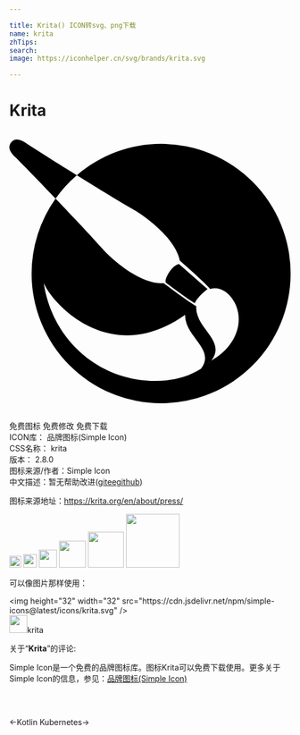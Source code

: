 ```yaml
---

title: Krita() ICON转svg、png下载
name: krita
zhTips: 
search: 
image: https://iconhelper.cn/svg/brands/krita.svg

---
```


# Krita  <small style="font-size: 60%;font-weight: 100"></small>

<div id="svg" class="svg-wrap">
<svg role="img" xmlns="http://www.w3.org/2000/svg" viewBox="0 0 24 24"><title>Krita icon</title><path d="M.652.76a.625.625 0 00-.5.246c-.352.448-.035.898.362 1.262.206.189 1.77 1.794 3.428 3.527a11.054 11.054 0 011.815-1.983C3.667 2.515 1.694 1.266 1.461 1.1 1.201.914.917.762.652.76zm5.105 3.052c1.848 1.148 3.786 2.332 4.693 2.84 1.469.821 3.758 2.684 4.092 4.434.535.466 2.182 1.916 2.596 2.413.698-.211 1.518.133 2.06 1.12.866 1.583.227 3.747-1.968 4.988a5.42 5.42 0 01-.296.267l.296-.267c1.14-1.468-.714-2.44-1.175-3.864a2.06 2.06 0 01-.11-.78c-.533-.282-2.11-1.452-2.795-1.965-1.801.16-4.207-1.773-5.35-3.08-.7-.802-2.32-2.517-3.858-4.123a11.052 11.052 0 00-2.046 6.393A11.052 11.052 0 1012.948 1.136c-2.64.004-5.19.954-7.19 2.676zm8.71 7.552c-.515.126-.968.831-1.118 1.306-.038.115-.04.303.066.342.802.592 1.556 1.168 2.4 1.7.162-.393.746-.963 1.096-1.2zm-11.53 1.639c.812 1.898 5.798 7.17 12.06 2.695a2.07 2.07 0 00.114.715c.46 1.42 2.36 2.427 1.238 3.89-2.135 1.364-5 1.201-6.989.528-3.558-1.204-5.914-4.332-6.424-7.828zm13.782.7a.771.771 0 00-.065.049c-.004.003-.008.008-.011.008.003-.003.007-.008.01-.008.024-.015.044-.034.066-.048z"/></svg>
</div>
<detail full-name='krita'></detail>

<div class="detail-page">
<p>
<span><span class="badge-success badge">免费图标</span> <span class="badge-success badge">免费修改</span>  <span class="badge-success badge">免费下载</span> </span>
<br/>
<span>
ICON库：
<span class="badge-secondary badge">品牌图标(Simple Icon)</span> 
</span>
<br/>
<span>
CSS名称：
<span class="badge-secondary badge">krita</span> 
</span>

<br/>
<span>
版本：
<span class="badge-secondary badge">2.8.0</span> 
</span>
<br/>
<span>图标来源/作者：<span class="badge-light badge">Simple Icon</span></span> 
<br/>
<span class="zh-detail">中文描述：暂无<span class="help-link"><span>帮助改进</span>(<a href="https://gitee.com/liuwave/icon-helper/edit/master/json/brands/krita.json" target="_blank" rel="noopener noreferrer">gitee</a><a href="https://github.com/liuwave/icon-helper/edit/master/json/brands/krita.json" target="_blank" rel="noopener noreferrer">github</a></span>)</span><br/>
</p>
</div><div class="description description alert alert-light"><p>图标来源地址：<a href="https://krita.org/en/about/press/" target="_blank" rel="noopener noreferrer">https://krita.org/en/about/press/</a></p></div>
<div class="alert alert-dark">
<img height="21" width="21" src="https://cdn.jsdelivr.net/npm/simple-icons@latest/icons/krita.svg" />
<img height="24" width="24" src="https://cdn.jsdelivr.net/npm/simple-icons@latest/icons/krita.svg" />
<img height="32" width="32" src="https://cdn.jsdelivr.net/npm/simple-icons@latest/icons/krita.svg" />
<img height="48" width="48" src="https://cdn.jsdelivr.net/npm/simple-icons@latest/icons/krita.svg" />
<img height="64" width="64" src="https://cdn.jsdelivr.net/npm/simple-icons@latest/icons/krita.svg" />
<img height="96" width="96" src="https://cdn.jsdelivr.net/npm/simple-icons@latest/icons/krita.svg" />

</div>
<div>
  <p>可以像图片那样使用：    
  </p>
  <div class="alert alert-primary" style="font-size: 14px">
    &lt;img height="32" width="32" src="https://cdn.jsdelivr.net/npm/simple-icons@latest/icons/krita.svg" /&gt;
    <copy-btn content='<img height="32" width="32" src="https://cdn.jsdelivr.net/npm/simple-icons@latest/icons/krita.svg" />'></copy-btn>
  </div>
  <div class="alert alert-secondary">
    <img height="32" width="32" src="https://cdn.jsdelivr.net/npm/simple-icons@latest/icons/krita.svg" />krita
    <copy-btn content="krita" btn-title="复制图标名称"></copy-btn>
  </div>
</div>
<div class="icon-detail__container">
<p>关于“<b>Krita</b>”的评论:</p>
</div>
<Vssue title="关于“Krita”的评论" />
<div><p>Simple Icon是一个免费的品牌图标库。图标Krita可以免费下载使用。更多关于  Simple Icon的信息，参见：<a target="_blank" href="https://iconhelper.cn/brands.html">品牌图标(Simple Icon)</a>
</p></div>


<div style="padding:2rem 0 " class="page-nav"><p class="inner"><span class="prev">←<router-link to="/icon/kotlin.html">Kotlin</router-link></span> <span class="next"><router-link to="/icon/kubernetes.html">Kubernetes</router-link>→</span></p></div>
